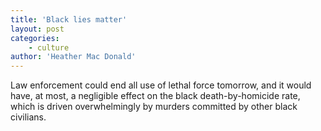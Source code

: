 ```yaml
---
title: 'Black lies matter'
layout: post
categories:
    - culture
author: 'Heather Mac Donald'
---
```


Law enforcement could end all use of lethal force tomorrow, and it would have, at most, a negligible effect on the black death-by-homicide rate, which is driven overwhelmingly by murders committed by other black civilians.